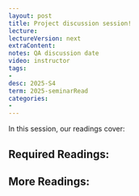 ```yaml
---
layout: post
title: Project discussion session!  
lecture: 
lectureVersion: next
extraContent: 
notes: QA discussion date
video: instructor   
tags:
- 
desc: 2025-S4
term: 2025-seminarRead
categories:
- 
---
```





In this session, our readings cover: 

## Required Readings: 




## More Readings: 

